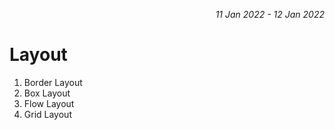 <p align="right" ><i>11 Jan 2022 - 12 Jan 2022</i></p>

# Layout


1. Border Layout
2. Box Layout 
3. Flow Layout
4. Grid Layout
